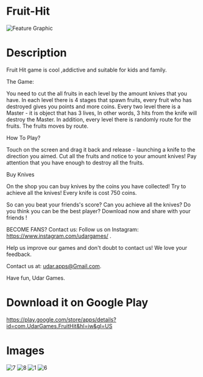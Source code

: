 # Fruit-Hit

![Feature Graphic](https://user-images.githubusercontent.com/76158235/114724045-db25f680-9d43-11eb-8aeb-d26714a937ca.png)

# Description
Fruit Hit game is cool ,addictive and suitable for kids and family.

The Game:

You need to cut the all fruits in each level by the amount knives that you have.
In each level there is 4 stages that spawn fruits, every fruit who has destroyed
gives you points and more coins. Every two level there is a Master - it is object that has 3 lives, In other words, 3 hits from the knife will destroy the Master.
In addition, every level there is randomly route for the fruits. The fruits moves by route.

How To Play?

Touch on the screen and drag it back and release - launching a knife to the direction you aimed.
Cut all the fruits and notice to your amount knives! Pay attention that you have enough to destroy all the fruits.

Buy Knives

On the shop you can buy knives by the coins you have collected! Try to achieve all the knives!
Every knife is cost 750 coins.

So can you beat your friends's score? Can you achieve all the knives?
Do you think you can be the best player? Download now and share with your friends !


BECOME FANS?
Contact us:
Follow us on Instagram: https://www.instagram.com/udargames/ .


Help us improve our games and don't doubt to contact us! We love your feedback.

Contact us at: udar.apps@Gmail.com.

Have fun,
Udar Games.

# Download it on Google Play
https://play.google.com/store/apps/details?id=com.UdarGames.FruitHit&hl=iw&gl=US

# Images
![7](https://user-images.githubusercontent.com/76158235/114726105-baf73700-9d45-11eb-95f9-6c70147edd7a.png)
![8](https://user-images.githubusercontent.com/76158235/114726112-bcc0fa80-9d45-11eb-88a5-020ed1146b96.png)
![1](https://user-images.githubusercontent.com/76158235/114726115-bdf22780-9d45-11eb-9a9b-9d66cf149032.png)
![6](https://user-images.githubusercontent.com/76158235/114726117-be8abe00-9d45-11eb-8db9-1bc004a826c2.png)


